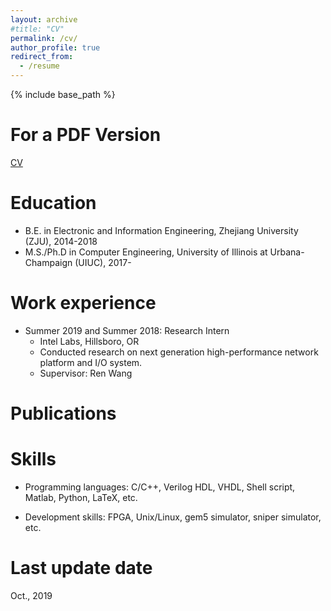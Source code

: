 ```yaml
---
layout: archive
#title: "CV"
permalink: /cv/
author_profile: true
redirect_from:
  - /resume
---
```


{% include base_path %}


For a PDF Version
======
[CV](https://YifanYuan3.github.io/files/cv_yifan_yuan.pdf)

Education
======
* B.E. in Electronic and Information Engineering, Zhejiang University (ZJU), 2014-2018
* M.S./Ph.D in Computer Engineering, University of Illinois at Urbana-Champaign (UIUC), 2017-


Work experience
======
* Summer 2019 and Summer 2018: Research Intern
  * Intel Labs, Hillsboro, OR
  * Conducted research on next generation high-performance network platform and I/O system.
  * Supervisor: Ren Wang

Publications
======
<!--
  <ul>{% for post in site.publications %}
    {% include archive-single-cv.html %}
  {% endfor %}</ul>
  
-->
  
Skills
======
* Programming languages: C/C++, Verilog HDL, VHDL, Shell script, Matlab, Python, LaTeX, etc.

* Development skills: FPGA, Unix/Linux, gem5 simulator, sniper simulator, etc.


Last update date
=======
Oct., 2019
